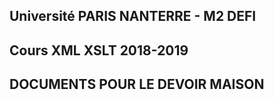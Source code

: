 ## Université PARIS NANTERRE - M2 DEFI
## Cours XML XSLT 2018-2019
## DOCUMENTS POUR LE DEVOIR MAISON
